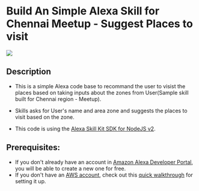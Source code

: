 # Build An Simple Alexa Skill for Chennai Meetup - Suggest Places to visit
<img src="https://m.media-amazon.com/images/G/01/mobile-apps/dex/alexa/alexa-skills-kit/tutorials/quiz-game/header._TTH_.png" />


## Description
- This is a simple Alexa code base to recommand the user to visist the places based on taking inputs about the zones from User(Sample skill built for Chennai region - Meetup).

- Skills asks for User's name and area zone and suggests the places to visit based on the zone.
  
- This code is using the [Alexa Skill Kit SDK for NodeJS v2](https://github.com/alexa/alexa-skills-kit-sdk-for-nodejs).

## Prerequisites:
- If you don't already have an account in [Amazon Alexa Developer Portal](http://developer.amazon.com/alexa?&sc_category=Owned&sc_channel=RD&sc_campaign=Evangelism2018&sc_publisher=github&sc_content=Survey&sc_detail=hello-world-nodejs-V2_GUI-1&sc_funnel=Convert&sc_country=WW&sc_medium=Owned_RD_Evangelism2018_github_Survey_hello-world-nodejs-V2_GUI-1_Convert_WW_beginnersdevs&sc_segment=beginnersdevs), you will be able to create a new one for free.
- If you don't have an [AWS account](https://github.com/alexa/alexa-cookbook/tree/master/aws/set-up-aws.md), check out this [quick walkthrough](https://github.com/alexa/alexa-cookbook/tree/master/aws/set-up-aws.md) for setting it up.

 


